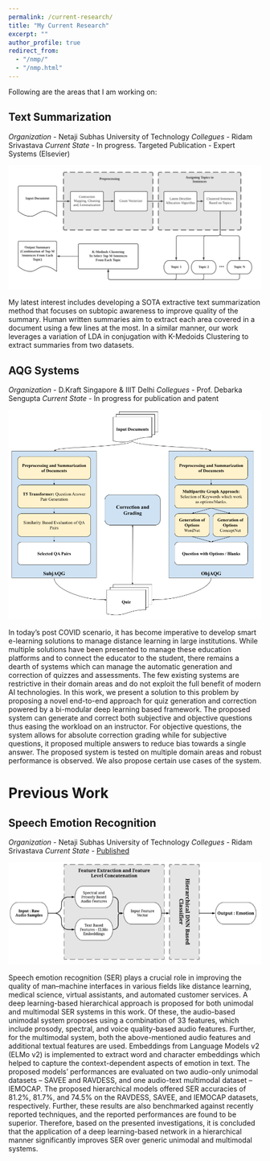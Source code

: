 ```yaml
---
permalink: /current-research/
title: "My Current Research"
excerpt: ""
author_profile: true
redirect_from: 
  - "/nmp/"
  - "/nmp.html"
---
```


Following are the areas that I am working on:

Text Summarization
------
*Organization* - Netaji Subhas University of Technology
*Collegues* - Ridam Srivastava
*Current State* - In progress. Targeted Publication - Expert Systems (Elsevier)

![image](tsum.png)

My latest interest includes developing a SOTA extractive text summarization method that focuses on subtopic awareness to improve quality of the summary. Human written summaries
aim to extract each area covered in a document using a few lines at the most. In a similar manner, our work leverages a variation of LDA in conjugation with K-Medoids Clustering to extract summaries from two datasets.


AQG Systems
------
*Organization* - D.Kraft Singapore & IIIT Delhi
*Collegues* - Prof. Debarka Sengupta
*Current State* - In progress for publication and patent

![image](aqg.png)

In today’s post COVID scenario, it has become imperative to develop smart e-learning solutions to manage distance learning in large institutions. While multiple solutions have been presented to manage these education platforms and to connect the educator to the student, there remains a dearth of systems which can manage the automatic generation and correction of quizzes and assessments. The few existing systems are restrictive in their domain areas and do not exploit the full benefit of modern AI technologies. In this work, we present a solution to this problem by proposing a novel end-to-end approach for quiz generation and correction powered by a bi-modular deep learning based framework. The proposed system can generate and correct both subjective and objective questions thus easing the workload on an instructor. For objective questions, the system allows for absolute correction grading while for subjective questions, it proposed multiple answers to reduce bias towards a single answer. The proposed system is tested on multiple domain areas and robust performance is observed. We also propose certain use cases of the system.


<!-- Automatic QA Systems
------ -->


Previous Work
======

Speech Emotion Recognition
------
*Organization* - Netaji Subhas University of Technology
*Collegues* - Ridam Srivastava
*Current State* - [Published](https://www.sciencedirect.com/science/article/abs/pii/S0950705121005785)

![image](ser.png)

Speech emotion recognition (SER) plays a crucial role in improving the quality of man–machine interfaces in various fields like distance learning, medical science, virtual assistants, and automated customer services. A deep learning-based hierarchical approach is proposed for both unimodal and multimodal SER systems in this work. Of these, the audio-based unimodal system proposes using a combination of 33 features, which include prosody, spectral, and voice quality-based audio features. Further, for the multimodal system, both the above-mentioned audio features and additional textual features are used. Embeddings from Language Models v2 (ELMo v2) is implemented to extract word and character embeddings which helped to capture the context-dependent aspects of emotion in text. The proposed models’ performances are evaluated on two audio-only unimodal datasets – SAVEE and RAVDESS, and one audio-text multimodal dataset – IEMOCAP. The proposed hierarchical models offered SER accuracies of 81.2%, 81.7%, and 74.5% on the RAVDESS, SAVEE, and IEMOCAP datasets, respectively. Further, these results are also benchmarked against recently reported techniques, and the reported performances are found to be superior. Therefore, based on the presented investigations, it is concluded that the application of a deep learning-based network in a hierarchical manner significantly improves SER over generic unimodal and multimodal systems.


<!-- Brain MRI Segmentation
------


TTR Estimation in Infants
------


COVID-19 Scenario in USA and India - A Topic Modelled Approach
------ -->

